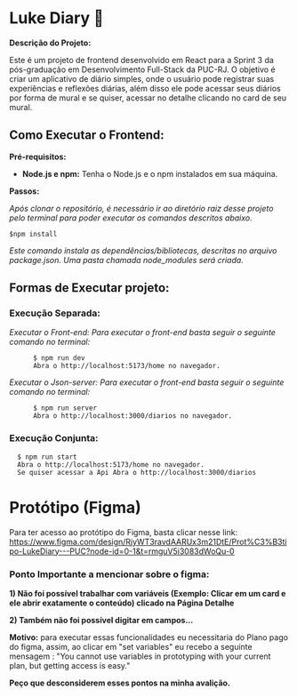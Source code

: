 # Luke Diary 📝

**Descrição do Projeto:**

Este é um projeto de frontend desenvolvido em React para a Sprint 3 da pós-graduação em Desenvolvimento Full-Stack da PUC-RJ. O objetivo é criar um aplicativo de diário simples, onde o usuário pode registrar suas experiências e reflexões diárias, além disso ele pode acessar seus diários por forma de mural e se quiser, acessar no detalhe clicando no card de seu mural.

## Como Executar o Frontend:

**Pré-requisitos:**

- **Node.js e npm:** Tenha o Node.js e o npm instalados em sua máquina.

**Passos:**

_Após clonar o repositório, é necessário ir ao diretório raiz desse projeto pelo terminal para poder executar os comandos descritos abaixo._

    $npm install

_Este comando instala as dependências/bibliotecas, descritas no arquivo package.json. Uma pasta chamada node_modules será criada._

## Formas de Executar projeto:

### Execução Separada:

_Executar o Front-end:_
_Para executar o front-end basta seguir o seguinte comando no terminal:_

          $ npm run dev
          Abra o http://localhost:5173/home no navegador.

_Executar o Json-server:_
_Para executar o front-end basta seguir o seguinte comando no terminal:_

          $ npm run server
          Abra o http://localhost:3000/diarios no navegador.

### Execução Conjunta:

      $ npm run start
      Abra o http://localhost:5173/home no navegador.
      Se quiser acessar a Api Abra o http://localhost:3000/diarios

# Protótipo (Figma)

Para ter acesso ao protótipo do Figma, basta clicar nesse link:
https://www.figma.com/design/RjyWT3ravdAARUx3m21DtE/Prot%C3%B3tipo-LukeDiary---PUC?node-id=0-1&t=rmguV5i3083dWoQu-0

### Ponto Importante a mencionar sobre o figma:

**1) Não foi possível trabalhar com variáveis (Exemplo: Clicar em um card e ele abrir exatamente o conteúdo) clicado na Página Detalhe**

**2) Também não foi possível digitar em campos...**

**Motivo:** para executar essas funcionalidades eu necessitaria do Plano pago do figma, assim, ao clicar em "set variables" eu recebo a seguinte mensagem :
"You cannot use variables in prototyping with your current plan, but getting access is easy."

**Peço que desconsiderem esses pontos na minha avalição.**
